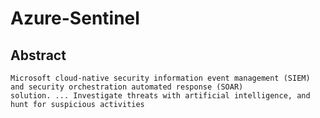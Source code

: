 Azure-Sentinel
=========

Abstract
--------
    Microsoft cloud-native security information event management (SIEM) and security orchestration automated response (SOAR) 
    solution. ... Investigate threats with artificial intelligence, and hunt for suspicious activities
